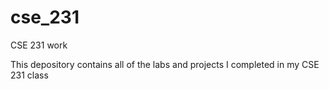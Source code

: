 # cse_231
CSE 231 work

This depository contains all of the labs and projects I completed in my CSE 231 class
